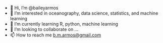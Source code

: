 - 👋 Hi, I’m @baileyarmos
- 👀 I’m interested in oceanography, data science, statistics, and machine learning
- 🌱 I’m currently learning R, python, machine learning
- 💞️ I’m looking to collaborate on ...
- 📫 How to reach me b.m.armos@gmail.com

<!---
baileyarmos/baileyarmos is a ✨ special ✨ repository because its `README.md` (this file) appears on your GitHub profile.
You can click the Preview link to take a look at your changes.
--->
